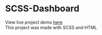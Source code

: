 # SCSS-Dashboard
View live project demo [here](https://chrisguenther333.github.io/scss-dashboard/)  
This project was made with SCSS and HTML